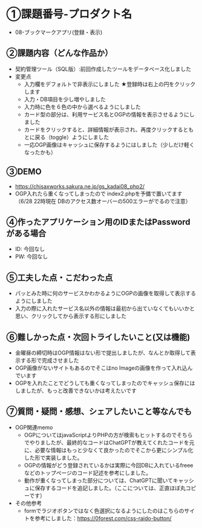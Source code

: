 # ①課題番号-プロダクト名
- 08-ブックマークアプリ(登録・表示)

## ②課題内容（どんな作品か）
- 契約管理ツール（SQL版）:前回作成したツールをデータベース化しました
- 変更点
  - 入力欄をデフォルトで非表示にしました ★登録時は右上の円をクリックします
  - 入力・DB項目を少し増やしました
  - 入力時に色を６色の中から選べるようにしました
  - カード型の部分は、利用サービス名とOGPの情報を表示させるようにしました
  - カードをクリックすると、詳細情報が表示され、再度クリックするともとに戻る（toggle）ようにしました
  - 一応OGP画像はキャッシュに保存するようにはしました（少しだけ軽くなったかも）

## ③DEMO
- https://chisaxworks.sakura.ne.jp/gs_kadai08_php2/
- OGP入れたら重くなってしまったので index2.phpを予備で置いてます（6/28 22時現在 DBのアクセス数オーバーの500エラーがでるので注意）

## ④作ったアプリケーション用のIDまたはPasswordがある場合
- ID: 今回なし
- PW: 今回なし

## ⑤工夫した点・こだわった点
- パッとみた時に何のサービスかわかるようにOGPの画像を取得して表示するようにしました
- 入力の際に入れたサービス名以外の情報は最初から出ていなくてもいいかと思い、クリックしてから表示する形にしました

## ⑥難しかった点・次回トライしたいこと(又は機能)
- 金曜昼の締切時はOGP情報はない形で提出しましたが、なんとか取得して表示する形で完成させました
- OGP画像がないサイトもあるのでそこはno Imageの画像を作って入れ込んでいます
- OGPを入れたことでどうしても重くなってしまったのでキャッシュ保存にはしましたが、もっと改善できないかは考えたいです

## ⑦質問・疑問・感想、シェアしたいこと等なんでも
- OGP関連memo
  - OGPについてはjavaScriptよりPHPの方が検索もヒットするのでそちらでやりましたが、最終的なコードはChatGPTが教えてくれたコードを元に、必要な情報はもっと少なくて良かったのでそこから更にシンプル化した形で実装しました。
  - OGPの情報がどう登録されているかは実際に今回DBに入れているfreeeなどのトップページのコード記述を参考にしました。
  - 動作が重くなってしまった部分については、ChatGPTに聞いてキャッシュに保存するコードを追記しました。（ここについては、正直ほぼ丸コピーです）
- その他参考
  - formでラジオボタンではなく色選択になるようにしたのはこちらのサイトを参考にしました：https://0forest.com/css-raido-button/